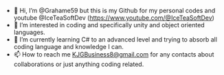 - 👋 Hi, I’m @Grahame59 but this is my Github for my personal codes and youtube @IceTeaSoftDev (https://www.youtube.com/@IceTeaSoftDev) 
- 👀 I’m interested in coding and specifically unity and object oriented languages. 
- 🌱 I’m currently learning C# to an advanced level and trying to absorb all coding language and knowledge I can. 
- 📫 How to reach me KJGBusiness8@gmail.com for any contacts about collaborations or just anything coding related. 


<!---
Grahame59/Grahame59 is a ✨ special ✨ repository because its `README.md` (this file) appears on your GitHub profile.
You can click the Preview link to take a look at your changes.
--->
